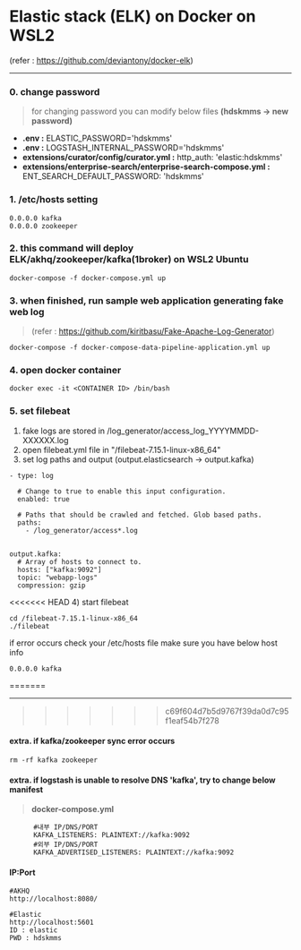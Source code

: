 # Elastic stack (ELK) on Docker on WSL2
(refer : https://github.com/deviantony/docker-elk)

------------------------

### 0. change password

> for changing password you can modify below files <b>(hdskmms -> new password)</b>
* <b>.env :</b> ELASTIC_PASSWORD='hdskmms' 
* <b>.env :</b> LOGSTASH_INTERNAL_PASSWORD='hdskmms'
* <b>extensions/curator/config/curator.yml :</b> http_auth: 'elastic:hdskmms'
* <b>extensions/enterprise-search/enterprise-search-compose.yml :</b> ENT_SEARCH_DEFAULT_PASSWORD: 'hdskmms'

  
### 1. /etc/hosts setting

```
0.0.0.0 kafka
0.0.0.0 zookeeper
```


### 2. this command will deploy ELK/akhq/zookeeper/kafka(1broker) on WSL2 Ubuntu


```
docker-compose -f docker-compose.yml up
```

### 3. when finished, run sample web application generating fake web log

> (refer : https://github.com/kiritbasu/Fake-Apache-Log-Generator)

```
docker-compose -f docker-compose-data-pipeline-application.yml up
```

### 4. open docker container 
```
docker exec -it <CONTAINER ID> /bin/bash
```

### 5. set filebeat

1) fake logs are stored in /log_generator/access_log_YYYYMMDD-XXXXXX.log
2) open filebeat.yml file in "/filebeat-7.15.1-linux-x86_64"
3) set log paths and output (output.elasticsearch -> output.kafka)

```
- type: log

  # Change to true to enable this input configuration.
  enabled: true

  # Paths that should be crawled and fetched. Glob based paths.
  paths:
    - /log_generator/access*.log


output.kafka:
  # Array of hosts to connect to.
  hosts: ["kafka:9092"]
  topic: "webapp-logs"
  compression: gzip
```

<<<<<<< HEAD
4) start filebeat 
```
cd /filebeat-7.15.1-linux-x86_64
./filebeat
```

if error occurs check your /etc/hosts file
make sure you have below host info
```
0.0.0.0 kafka
```
=======

-------------------------------------------

>>>>>>> c69f604d7b5d9767f39da0d7c95f1eaf54b7f278

#### extra. if kafka/zookeeper sync error occurs 

```
rm -rf kafka zookeeper
```

#### extra. if logstash is unable to resolve DNS 'kafka', try to change below manifest

> <b>docker-compose.yml</b>
```
      #내부 IP/DNS/PORT
      KAFKA_LISTENERS: PLAINTEXT://kafka:9092
      #외부 IP/DNS/PORT
      KAFKA_ADVERTISED_LISTENERS: PLAINTEXT://kafka:9092          
```



#### IP:Port
```
#AKHQ
http://localhost:8080/

#Elastic
http://localhost:5601
ID : elastic
PWD : hdskmms
```
